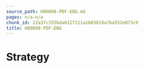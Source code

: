 ```yaml
---
source_path: H06N98-PDF-ENG.md
pages: n/a-n/a
chunk_id: 22a3fc355bda612f211a1b83818a7ba552e873c9
title: H06N98-PDF-ENG
---
```

# Strategy
